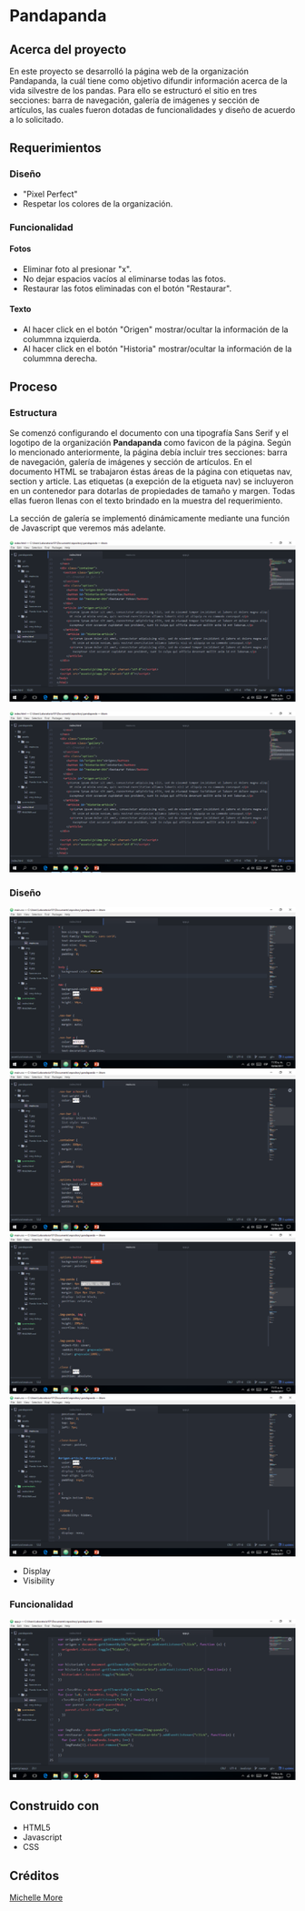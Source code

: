 # Pandapanda

## Acerca del proyecto

En este proyecto se desarrolló la página web de la organización Pandapanda, la cuál tiene como objetivo difundir información acerca de la vida silvestre de los pandas. Para ello se estructuró el sitio en tres secciones: barra de navegación, galería de imágenes y sección de artículos, las cuales fueron dotadas de funcionalidades y diseño de acuerdo a lo solicitado.

## Requerimientos

### Diseño

+ "Pixel Perfect"
+ Respetar los colores de la organización.

### Funcionalidad

#### Fotos
+ Eliminar foto al presionar "x".
+ No dejar espacios vacíos al eliminarse todas las fotos.
+ Restaurar las fotos eliminadas con el botón "Restaurar".

#### Texto
+ Al hacer click en el botón "Origen" mostrar/ocultar la información de la colummna izquierda.
+ Al hacer click en el botón "Historia" mostrar/ocultar la información de la colummna derecha.

## Proceso

### Estructura
Se comenzó configurando el documento con una tipografía Sans Serif y el logotipo de la organización **Pandapanda** como favicon de la página. Según lo mencionado anteriormente, la página debía incluir tres secciones: barra de navegación, galería de imágenes y sección de artículos. En el documento HTML se trabajaron éstas áreas de la página con etiquetas nav, section y article. Las etiquetas (a exepción de la etigueta nav) se incluyeron en un contenedor para dotarlas de propiedades de tamaño y margen. Todas ellas fueron llenas con el texto brindado en la muestra del requerimiento.

La sección de galería se implementó dinámicamente mediante una función de Javascript que veremos más adelante.

![alt text](screenshots/html2.png "Barra de navegación")

![alt text](screenshots/html2.png "Sección de galería y artículos")

### Diseño
![alt text](screenshots/css1.png "Sección de galería y artículos")
![alt text](screenshots/css2.png "Sección de galería y artículos")
![alt text](screenshots/css3.png "Sección de galería y artículos")
![alt text](screenshots/css4.png "Sección de galería y artículos")
+ Display
+ Visibility

### Funcionalidad
![alt text](screenshots/js1.png "Sección de galería y artículos")

## Construido con
+ HTML5
+ Javascript
+ CSS

## Créditos
[Michelle More](https://github.com/Mishmore/)


